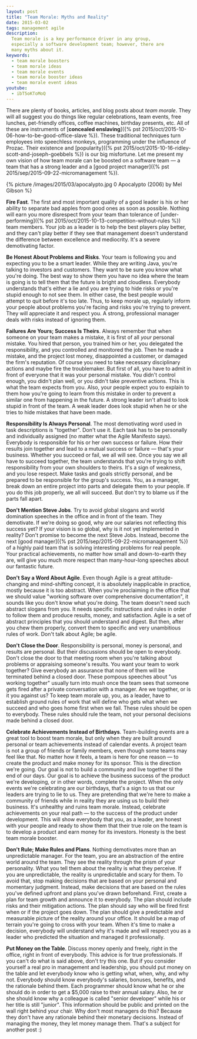```yaml
---
layout: post
title: "Team Morale: Myths and Reality"
date: 2015-03-02
tags: management agile
description:
  Team morale is a key performance driver in any group,
  especially a software development team; however, there are
  many myths about it.
keywords:
  - team morale boosters
  - team morale ideas
  - team morale events
  - team morale booster ideas
  - team morale event ideas
youtube:
  - ibT5oKToMoQ
---
```


There are plenty of books, articles, and blog posts about _team morale_. They
will all suggest you do things like regular celebrations, team events,
free lunches, pet-friendly offices, coffee machines, birthday presents, etc.
All of these are instruments of
[**concealed enslaving**]({% pst 2015/oct/2015-10-06-how-to-be-good-office-slave %}).
These traditional techniques turn employees into
speechless monkeys, programming under the influence of Prozac. Their existence
and [popularity]({% pst 2015/oct/2015-10-16-ridley-scott-and-joseph-goebbels %})
is our big misfortune. Let me present my own
vision of how team morale can be boosted on a software team &mdash; a team that
has a strong leader and a
[good project manager]({% pst 2015/sep/2015-09-22-micromanagement %}).

<!--more-->

{% picture /images/2015/03/apocalypto.jpg 0 Apocalypto (2006) by Mel Gibson %}

**Fire Fast**.
The first and most important quality of a good leader is his or her
ability to separate bad apples from good ones as soon as possible.
Nothing will earn you more disrespect from your team than tolerance of
[under-performing]({% pst 2015/oct/2015-10-13-competition-without-rules %})
team members. Your job as a leader is to help the best players
play better, and they can't play better if they see that management
doesn't understand the difference between excellence and mediocrity. It's
a severe demotivating factor.

**Be Honest About Problems and Risks**.
Your team is following you and expecting you to be a smart leader. While they
are writing Java, you're talking to investors and customers. They want to
be sure you know what you're doing. The best way to show them
you have no idea where the team is going is to tell them that the future
is bright and cloudless. Everybody understands that's either a lie and you
are trying to hide risks or you're stupid enough to not see them. In either
case, the best people would attempt to quit before it's too late. Thus, to keep
morale up, regularly inform your people about problems you're facing and
risks you're trying to prevent. They will appreciate it and respect you.
A strong, professional manager deals with risks instead of ignoring them.

**Failures Are Yours; Success Is Theirs**.
Always remember that when someone on your team makes a mistake,
it is first of all _your_ personal mistake. You hired that person,
you trained him or her, you delegated the responsibility, and you
controlled and monitored the job. Then he made a mistake, and the project
lost money, disappointed a customer, or damaged the firm's reputation. Of course you need to
take necessary disciplinary actions and maybe fire the troublemaker. But first of all,
you have to admit in front of everyone that it was your personal mistake.
You didn't control enough, you didn't plan well, or you didn't take preventive actions.
This is what the team expects from you. Also, your people expect
you to explain to them how you're going to learn from this mistake in order to prevent
a similar one from happening in the future. A strong leader isn't afraid to look
stupid in front of the team. A weak leader does look stupid when he or she
tries to hide mistakes that have been made.

**Responsibility Is Always Personal**.
The most demotivating word used in task descriptions is "together". Don't use it.
Each task has to be personally and individually assigned (no matter what the Agile Manifesto says).
Everybody is responsible for his or her own success or failure. How their results
join together and lead to a mutual success or failure &mdash; that's _your_ business.
Whether you succeed or fail, we all will see. Once you say we all have to succeed together,
the team understands that you're trying to shift responsibility from your own
shoulders to theirs. It's a sign of weakness, and you lose respect. Make
tasks and goals strictly personal, and be prepared to be responsible for
the group's success. You, as a manager, break down an entire project into
parts and delegate them to your people. If you do this job properly,
we all will succeed. But don't try to blame us if the parts fall apart.

**Don't Mention Steve Jobs**.
Try to avoid global slogans and world domination speeches in the office and
in front of the team. They demotivate. If we're doing so good, why are
our salaries not reflecting this success yet? If your vision is so global,
why is it not yet implemented in reality? Don't promise to become the next Steve Jobs.
Instead, become the next [good manager]({% pst 2015/sep/2015-09-22-micromanagement %})
of a highly paid team that is solving
interesting problems for real people. Your practical achievements, no matter
how small and down-to-earth they are, will give you much more respect than
many-hour-long speeches about our fantastic future.

**Don't Say a Word About Agile**.
Even though Agile is a great attitude-changing and mind-shifting concept,
it is absolutely inapplicable in practice, mostly because it is too
abstract. When you're proclaiming in the office that we should value
"working software over comprehensive documentation", it sounds like
you don't know what you're doing. The team doesn't need such abstract
slogans from you. It needs specific instructions and rules in order
to follow them and produce results, money, and satisfaction. Agile is a set
of abstract principles that you should understand and digest. But then,
after you chew them properly, convert them to specific and
very unambitious rules of work. Don't talk about Agile; be agile.

**Don't Close the Door**.
Responsibility is personal, money is personal, and results are personal. But
their discussions should be open to everybody. Don't close the door to that
meeting room when you're talking about problems or appraising someone's
results. You want your team to work together? Give everybody an assurance
that none of them will be terminated behind a closed door. These pompous
speeches about "us working together" usually turn into mush once the team
sees that someone gets fired after a private conversation with a manager.
Are we together, or is it you against us? To keep team morale up, you, as a leader,
have to establish ground rules of work that will define who gets what
when we succeed and who goes home first when we fail. These rules should
be open to everybody. These rules should rule the team, not your personal
decisions made behind a closed door.

**Celebrate Achievements Instead of Birthdays**.
Team-building events are a great tool to boost team morale, but only when
they are built around personal or team achievements instead of calendar events.
A project team is not a group of friends or family members, even though
some teams may feel like that. No matter how it feels, a team is here
for one reason &mdash; to create the product and make money for its sponsor.
This is the direction we're going. Our goal is not to build a community and
live together til the end of our days. Our goal is to achieve the business
success of the product we're developing, or in other words, complete the project.
When the only events we're celebrating are our birthdays, that's a sign to
us that our leaders are trying to lie to us. They are pretending that we're
here to make a community of friends while in reality they are using us to
build their business. It's unhealthy and ruins team morale. Instead, celebrate
achievements on your real path &mdash; to the success of the product under
development. This will show everybody that you, as a leader, are honest with
your people and ready to show them that their true role on the team is
to develop a product and earn money for its investors. Honesty is the best
team morale booster.

**Don't Rule; Make Rules and Plans**.
Nothing demotivates more than an unpredictable manager. For the team, you are
an abstraction of the entire world around the team. They see
the reality through the prism of your personality. What you tell them about
the reality is what they perceive. If you are unpredictable, the reality
is unpredictable and scary for them. To avoid that, stop making decisions that
are based on your personal and momentary judgment.
Instead, make decisions that are based on the rules you've defined upfront
and plans you've drawn beforehand. First, create a plan for team
growth and announce it to everybody. The plan should include risks and
their mitigation actions. The plan should say who will be fired
first when or if the project goes down. The plan should give a predictable
and measurable picture of the reality around your office. It should be a map
of terrain you're going to cross with your team. When it's time to make
a decision, everybody will understand why it's made and will respect you
as a leader who predicted the situation and managed it professionally.

**Put Money on the Table**.
Discuss money openly and freely, right in the office, right in front
of everybody. This advice is for true professionals. If you can't do what
is said above, don't try this one. But if you consider yourself a real
pro in management and leadership, you should put money on the table and
let everybody know who is getting what, when, why, and why not. Everybody
should know everybody's salaries, bonuses, benefits, and the rationale behind them.
Each programmer should know what he or she should do in order to get
a $5,000 raise to their annual salary. Also, he or she should know why a
colleague is called "senior developer" while his or her title is still "junior".
This information should be public and printed on the wall right behind
your chair. Why don't most managers do this? Because they don't have any
rationale behind their monetary decisions. Instead of managing the money,
they let money manage them. That's a subject for another post :)
